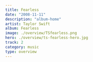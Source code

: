 ```yaml
---
title: Fearless
date: "2008-11-11"
description: "album-home"
artist: Taylor Swift
album: Fearless
image: ./overview/TSfearless.png
hero: ./overview/ts-fearless-hero.jpg
track: 2
category: music
type: overview
---
```


